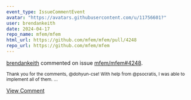 ```yaml
---
event_type: IssueCommentEvent
avatar: "https://avatars.githubusercontent.com/u/11756601?"
user: brendankeith
date: 2024-04-17
repo_name: mfem/mfem
html_url: https://github.com/mfem/mfem/pull/4248
repo_url: https://github.com/mfem/mfem
---
```


<a href='https://github.com/brendankeith' target='_blank'>brendankeith</a> commented on issue <a href='https://github.com/mfem/mfem/pull/4248' target='_blank'>mfem/mfem#4248</a>.

<small>Thank you for the comments, @dohyun-cse! With help from @psocratis, I was able to implement all of them....</small>

<a href='https://github.com/mfem/mfem/pull/4248' target='_blank'>View Comment</a>